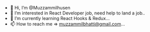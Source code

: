 - 👋 Hi, I’m @Muzzammilhusen
- 👀 I’m interested in React Developer job, need help to land a job..
- 🌱 I’m currently learning React Hooks & Redux...
- 📫 How to reach me => muzzammilbhatti@gmail.com...

<!---
Muzzammilhusen/Muzzammilhusen is a ✨ special ✨ repository because its `README.md` (this file) appears on your GitHub profile.
You can click the Preview link to take a look at your changes.
--->
